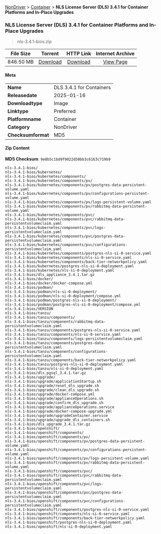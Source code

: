 
[NonDriver](/README.md)  >  [Container](/index/NonDriver/Container.md)  >  **NLS License Server (DLS) 3.4.1 for Container Platforms and In-Place Upgrades**


###    NLS License Server (DLS) 3.4.1 for Container Platforms and In-Place Upgrades

> nls-3.4.1-bios.zip   


| **File Size** | **Torrent**  | **HTTP Link** | **Internet Archive** |
|:-------------:|:------------:|:-------------:|:--------------------:|
| 846.50 MB |  [Download](https://archive.org/download/nvgpu_nls-3.4.1-bios.zip/nvgpu_nls-3.4.1-bios.zip_archive.torrent)       | [Download](https://archive.org/compress/nvgpu_nls-3.4.1-bios.zip) | [View Page](https://archive.org/details/nvgpu_nls-3.4.1-bios.zip)       |

#### Meta

<table>
<tr><td><strong>Name</strong></td><td>DLS 3.4.1 for Containers</td></tr>
<tr><td><strong>Releasedate</strong></td><td>2025-01-16</td></tr>
<tr><td><strong>Downloadtype</strong></td><td>Image</td></tr>
<tr><td><strong>Linktype</strong></td><td>Preferred</td></tr>
<tr><td><strong>Platformname</strong></td><td>Container</td></tr>
<tr><td><strong>Category</strong></td><td>NonDriver</td></tr>
<tr><td><strong>Checksumformat</strong></td><td>MD5</td></tr>
</table>

#### Zip Content

**MD5 Checksum**: `9e8b5c1bd9f9022d50bb3c6163c719b9`

```text
nls-3.4.1-bios/
nls-3.4.1-bios/kubernetes/
nls-3.4.1-bios/kubernetes/components/
nls-3.4.1-bios/kubernetes/components/pv/
nls-3.4.1-bios/kubernetes/components/pv/postgres-data-persistent-volume.yaml
nls-3.4.1-bios/kubernetes/components/pv/configurations-persistent-volume.yaml
nls-3.4.1-bios/kubernetes/components/pv/logs-persistent-volume.yaml
nls-3.4.1-bios/kubernetes/components/pv/rabbitmq-data-persistent-volume.yaml
nls-3.4.1-bios/kubernetes/components/pvc/
nls-3.4.1-bios/kubernetes/components/pvc/rabbitmq-data-persistentvolumeclaim.yaml
nls-3.4.1-bios/kubernetes/components/pvc/logs-persistentvolumeclaim.yaml
nls-3.4.1-bios/kubernetes/components/pvc/postgres-data-persistentvolumeclaim.yaml
nls-3.4.1-bios/kubernetes/components/pvc/configurations-persistentvolumeclaim.yaml
nls-3.4.1-bios/kubernetes/components/postgres-nls-si-0-service.yaml
nls-3.4.1-bios/kubernetes/components/nls-si-0-service.yaml
nls-3.4.1-bios/kubernetes/components/back-tier-networkpolicy.yaml
nls-3.4.1-bios/kubernetes/postgres-nls-si-0-deployment.yaml
nls-3.4.1-bios/kubernetes/nls-si-0-deployment.yaml
nls-3.4.1-bios/dls_appliance_3.4.1.tar.gz
nls-3.4.1-bios/docker/
nls-3.4.1-bios/docker/docker-compose.yml
nls-3.4.1-bios/podman/
nls-3.4.1-bios/podman/nls-si-0-deployment/
nls-3.4.1-bios/podman/nls-si-0-deployment/compose.yml
nls-3.4.1-bios/podman/postgres-nls-si-0-deployment/
nls-3.4.1-bios/podman/postgres-nls-si-0-deployment/compose.yml
nls-3.4.1-bios/VERSION
nls-3.4.1-bios/tanzu/
nls-3.4.1-bios/tanzu/components/
nls-3.4.1-bios/tanzu/components/rabbitmq-data-persistentvolumeclaim.yaml
nls-3.4.1-bios/tanzu/components/postgres-nls-si-0-service.yaml
nls-3.4.1-bios/tanzu/components/nls-si-0-service.yaml
nls-3.4.1-bios/tanzu/components/logs-persistentvolumeclaim.yaml
nls-3.4.1-bios/tanzu/components/postgres-data-persistentvolumeclaim.yaml
nls-3.4.1-bios/tanzu/components/configurations-persistentvolumeclaim.yaml
nls-3.4.1-bios/tanzu/components/back-tier-networkpolicy.yaml
nls-3.4.1-bios/tanzu/postgres-nls-si-0-deployment.yaml
nls-3.4.1-bios/tanzu/nls-si-0-deployment.yaml
nls-3.4.1-bios/dls_pgsql_3.4.1.tar.gz
nls-3.4.1-bios/upgrade/
nls-3.4.1-bios/upgrade/applicationStartup.sh
nls-3.4.1-bios/upgrade/reset_dls_upgrade.sh
nls-3.4.1-bios/upgrade/clean_dls_upgrade.sh
nls-3.4.1-bios/upgrade/docker-compose.yml
nls-3.4.1-bios/upgrade/applianceOperations.sh
nls-3.4.1-bios/upgrade/confirm_dls_upgrade.sh
nls-3.4.1-bios/upgrade/applianceOperations.service
nls-3.4.1-bios/upgrade/docker-compose-upgrade.yml
nls-3.4.1-bios/upgrade/upgradeContainer.service
nls-3.4.1-bios/upgrade/upgrade_dls_containers.sh
nls-3.4.1-bios/dls_upgrade_3.4.1.tar.gz
nls-3.4.1-bios/openshift/
nls-3.4.1-bios/openshift/components/
nls-3.4.1-bios/openshift/components/pv/
nls-3.4.1-bios/openshift/components/pv/postgres-data-persistent-volume.yaml
nls-3.4.1-bios/openshift/components/pv/configurations-persistent-volume.yaml
nls-3.4.1-bios/openshift/components/pv/logs-persistent-volume.yaml
nls-3.4.1-bios/openshift/components/pv/rabbitmq-data-persistent-volume.yaml
nls-3.4.1-bios/openshift/components/pvc/
nls-3.4.1-bios/openshift/components/pvc/rabbitmq-data-persistentvolumeclaim.yaml
nls-3.4.1-bios/openshift/components/pvc/logs-persistentvolumeclaim.yaml
nls-3.4.1-bios/openshift/components/pvc/postgres-data-persistentvolumeclaim.yaml
nls-3.4.1-bios/openshift/components/pvc/configurations-persistentvolumeclaim.yaml
nls-3.4.1-bios/openshift/components/postgres-nls-si-0-service.yaml
nls-3.4.1-bios/openshift/components/nls-si-0-service.yaml
nls-3.4.1-bios/openshift/components/back-tier-networkpolicy.yaml
nls-3.4.1-bios/openshift/postgres-nls-si-0-deployment.yaml
nls-3.4.1-bios/openshift/nls-si-0-deployment.yaml
```